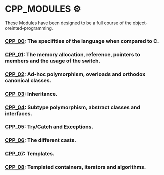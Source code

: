 # CPP_MODULES ⚙️
These Modules have been designed to be a full course of the object-oreinted-programming.

### [CPP_00](https://github.com/Saxsori/CPP_MODULE/blob/main/CPP_MODULE_00/readme.md): The specifities of the language when compared to C.
### [CPP_01](https://github.com/Saxsori/CPP_MODULE/blob/main/CPP_MODULE_01/readme.md): The memory allocation, reference, pointers to members and the usage of the switch.
### [CPP_02](https://github.com/Saxsori/CPP_MODULE/blob/main/CPP_MODULE_02/readme.md): Ad-hoc polymorphism, overloads and orthodox canonical classes.
### [CPP_03](https://github.com/Saxsori/CPP_MODULE/blob/main/CPP_MODULE_03/readme.md): Inheritance.
### [CPP_04](https://github.com/Saxsori/CPP_MODULE/blob/main/CPP_MODULE_04/readme.md): Subtype polymorphism, abstract classes and interfaces.
### [CPP_05](https://github.com/Saxsori/CPP_MODULE/blob/main/CPP_MODULE_05/readme.md): Try/Catch and Exceptions.
### [CPP_06](https://github.com/Saxsori/CPP_MODULE/blob/main/CPP_MODULE_06/readme.md): The different casts.
### [CPP_07](https://github.com/Saxsori/CPP_MODULE/blob/main/CPP_MODULE_07/readme.md): Templates.
### [CPP_08](https://github.com/Saxsori/CPP_MODULE/blob/main/CPP_MODULE_08/readme.md): Templated containers, iterators and algorithms.
